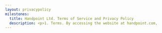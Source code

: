 ```yaml
---
layout: privacypolicy
milestones:
  title: Handpoint Ltd. Terms of Service and Privacy Policy
  description: <p>1. Terms. By accessing the website at handpoint.com, you are agreeing to be bound by these terms of service, all applicable laws and regulations, and agree that you are responsible for compliance with any applicable local laws. If you do not agree with any of these terms, you are prohibited from using or accessing this site. The materials contained in this website are protected by applicable copyright and trademark law.</p><p>2. Use License. Permission is granted to temporarily download one copy of the materials (information or software) on Handpoint Ltd.'s website for personal, non-commercial transitory viewing only. This is the grant of a license, not a transfer of title, and under this license you may not modify or copy the materials, use the materials for any commercial purpose, or for any public display (commercial or non-commercial), attempt to decompile or reverse engineer any software contained on Handpoint Ltd.'s website, remove any copyright or other proprietary notations from the materials, nor transfer the materials to another person or "mirror" the materials on any other server.<p>This license shall automatically terminate if you violate any of these restrictions and may be terminated by Handpoint Ltd. at any time. Upon terminating your viewing of these materials or upon the termination of this license, you must destroy any downloaded materials in your possession whether in electronic or printed format.</p><p>3. Disclaimer. The materials on Handpoint Ltd.'s website are provided on an 'as is' basis. Handpoint Ltd. makes no warranties, expressed or implied, and hereby disclaims and negates all other warranties including, without limitation, implied warranties or conditions of merchantability, fitness for a particular purpose, or non-infringement of intellectual property or other violation of rights.</p>
--- 
```

